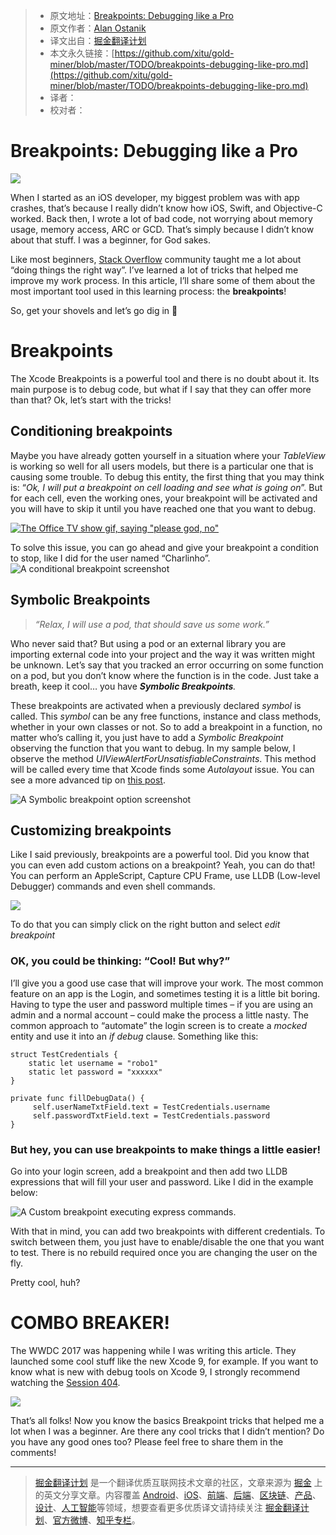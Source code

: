 > * 原文地址：[Breakpoints: Debugging like a Pro](https://cheesecakelabs.com/blog/breakpoints-debugging-like-pro/)
> * 原文作者：[Alan Ostanik](https://cheesecakelabs.com/blog/author/alan/)
> * 译文出自：[掘金翻译计划](https://github.com/xitu/gold-miner)
> * 本文永久链接：[https://github.com/xitu/gold-miner/blob/master/TODO/breakpoints-debugging-like-pro.md](https://github.com/xitu/gold-miner/blob/master/TODO/breakpoints-debugging-like-pro.md)
> * 译者：
> * 校对者：

# Breakpoints: Debugging like a Pro

![](https://s3.amazonaws.com/ckl-website-static/wp-content/uploads/2017/06/Banner_xcode3.png)

When I started as an iOS developer, my biggest problem was with app crashes, that’s because I really didn’t know how iOS, Swift, and Objective-C worked. Back then, I wrote a lot of bad code, not worrying about memory usage, memory access, ARC or GCD. That’s simply because I didn’t know about that stuff. I was a beginner, for God sakes.

Like most beginners, [Stack Overflow](http://www.stackoverflow.com "Stack Overflow") community taught me a lot about “doing things the right way”. I’ve learned a lot of tricks that helped me improve my work process. In this article, I’ll share some of them about the most important tool used in this learning process: the **breakpoints**!

So, get your shovels and let’s go dig in 🙂

# Breakpoints

The Xcode Breakpoints is a powerful tool and there is no doubt about it. Its main purpose is to debug code, but what if I say that they can offer more than that? Ok, let’s start with the tricks!

## Conditioning breakpoints

Maybe you have already gotten yourself in a situation where your _TableView_ is working so well for all users models, but there is a particular one that is causing some trouble. To debug this entity, the first thing that you may think is: “_Ok, I will put a breakpoint on cell loading and see what is going on_”. But for each cell, even the working ones, your breakpoint will be activated and you will have to skip it until you have reached one that you want to debug.

[![The Office TV show gif, saying "please god, no"](https://media.giphy.com/media/12XMGIWtrHBl5e/giphy.gif)](https://media.giphy.com/media/12XMGIWtrHBl5e/giphy.gif)

To solve this issue, you can go ahead and give your breakpoint a condition to stop, like I did for the user named “Charlinho”.
![A conditional breakpoint screenshot](https://s3.amazonaws.com/ckl-website-static/wp-content/uploads/2017/06/3.png)

## Symbolic Breakpoints

> _“Relax, I will use a pod, that should save us some work.”_

Who never said that? But using a pod or an external library you are importing external code into your project and the way it was written might be unknown. Let’s say that you tracked an error occurring on some function on a pod, but you don’t know where the function is in the code. Just take a breath, keep it cool… you have **_Symbolic Breakpoints_**_._

These breakpoints are activated when a previously declared _symbol_ is called. This _symbol_ can be any free functions, instance and class methods, whether in your own classes or not. So to add a breakpoint in a function, no matter who’s calling it, you just have to add a _Symbolic Breakpoint_ observing the function that you want to debug. In my sample below, I observe the method _UIViewAlertForUnsatisfiableConstraints_. This method will be called every time that Xcode finds some _Autolayout_ issue. You can see a more advanced tip on [this post](http://nshint.io/blog/2015/08/17/autolayout-breakpoints/).

![A Symbolic breakpoint option screenshot](https://s3.amazonaws.com/ckl-website-static/wp-content/uploads/2017/06/2.png)

## Customizing breakpoints

Like I said previously, breakpoints are a powerful tool. Did you know that you can even add custom actions on a breakpoint? Yeah, you can do that! You can perform an AppleScript, Capture CPU Frame, use LLDB (Low-level Debugger) commands and even shell commands.

![](https://s3.amazonaws.com/ckl-website-static/wp-content/uploads/2017/05/4.png)

To do that you can simply click on the right button and select _edit breakpoint_

### OK, you could be thinking: “Cool! But why?”

I’ll give you a good use case that will improve your work. The most common feature on an app is the Login, and sometimes testing it is a little bit boring. Having to type the user and password multiple times – if you are using an admin and a normal account – could make the process a little nasty. The common approach to “automate” the login screen is to create a _mocked_ entity and use it into an _if debug_ clause. Something like this:

```
struct TestCredentials {
    static let username = "robo1"
    static let password = "xxxxxx"
}

private func fillDebugData() {
     self.userNameTxtField.text = TestCredentials.username
     self.passwordTxtField.text = TestCredentials.password
}
```

### But hey, you can use breakpoints to make things a little easier!

Go into your login screen, add a breakpoint and then add two LLDB expressions that will fill your user and password. Like I did in the example below:

![A Custom breakpoint executing express commands. ](https://s3.amazonaws.com/ckl-website-static/wp-content/uploads/2017/06/6.png)

With that in mind, you can add two breakpoints with different credentials. To switch between them, you just have to enable/disable the one that you want to test. There is no rebuild required once you are changing the user on the fly.

Pretty cool, huh?

# COMBO BREAKER!

The WWDC 2017 was happening while I was writing this article. They launched some cool stuff like the new Xcode 9, for example. If you want to know what is new with debug tools on Xcode 9, I strongly recommend watching the [Session 404](https://developer.apple.com/videos/play/wwdc2017/404/).

[![](https://media.giphy.com/media/l41m0ysPANVkPS8JW/giphy.gif)](https://media.giphy.com/media/l41m0ysPANVkPS8JW/giphy.gif)

That’s all folks! Now you know the basics Breakpoint tricks that helped me a lot when I was a beginner. Are there any cool tricks that I didn’t mention? Do you have any good ones too? Please feel free to share them in the comments!


---

> [掘金翻译计划](https://github.com/xitu/gold-miner) 是一个翻译优质互联网技术文章的社区，文章来源为 [掘金](https://juejin.im) 上的英文分享文章。内容覆盖 [Android](https://github.com/xitu/gold-miner#android)、[iOS](https://github.com/xitu/gold-miner#ios)、[前端](https://github.com/xitu/gold-miner#前端)、[后端](https://github.com/xitu/gold-miner#后端)、[区块链](https://github.com/xitu/gold-miner#区块链)、[产品](https://github.com/xitu/gold-miner#产品)、[设计](https://github.com/xitu/gold-miner#设计)、[人工智能](https://github.com/xitu/gold-miner#人工智能)等领域，想要查看更多优质译文请持续关注 [掘金翻译计划](https://github.com/xitu/gold-miner)、[官方微博](http://weibo.com/juejinfanyi)、[知乎专栏](https://zhuanlan.zhihu.com/juejinfanyi)。
